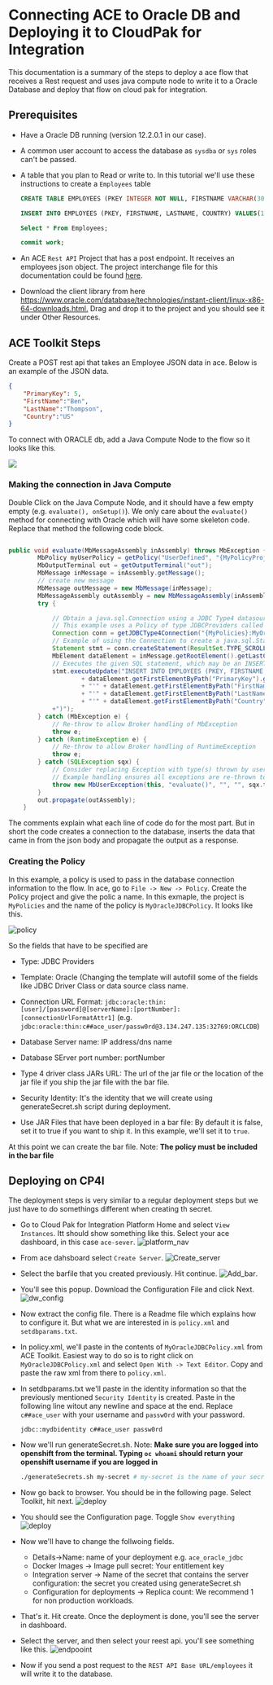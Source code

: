 # Connecting ACE to Oracle DB and Deploying it to CloudPak for Integration

This documentation is a summary of the steps to deploy a ace flow that receives a Rest request and uses java compute node to write it to a Oracle Database and deploy that flow on cloud pak for integration.

## Prerequisites

* Have a Oracle DB running (version 12.2.0.1 in our case).

* A common user account to access the database as `sysdba` or `sys` roles can't be passed.
  
* A table that you plan to Read or write to. In this tutorial we'll use these instructions to create a `Employees` table

    ```sql
    CREATE TABLE EMPLOYEES (PKEY INTEGER NOT NULL, FIRSTNAME VARCHAR(30), LASTNAME VARCHAR(30), COUNTRY VARCHAR(2), PRIMARY KEY(PKEY));

    INSERT INTO EMPLOYEES (PKEY, FIRSTNAME, LASTNAME, COUNTRY) VALUES(11, 'Raiyan', 'Islam', 'BD');

    Select * From Employees;

    commit work;
    ```

* An ACE `Rest API`  Project that has a post endpoint. It receives an employees json object. The project interchange file for this documentation could be found [here](./RestToOracleJDBC.zip).

* Download the client library from here <https://www.oracle.com/database/technologies/instant-client/linux-x86-64-downloads.html.> Drag and drop it to the project and you should see it under Other Resources.

## ACE Toolkit Steps

Create a POST rest api that takes an Employee JSON data in ace. Below is an example of the JSON data. 

```JSON
{
	"PrimaryKey": 5,
	"FirstName":"Ben",
	"LastName":"Thompson",
	"Country":"US"
}
```

To connect with ORACLE db, add a Java Compute Node to the flow so it looks like this.

![](./flow.png)

### Making the connection in Java Compute

Double Click on the Java Compute Node, and it should have a few empty empty (e.g. `evaluate(), onSetup()`). We only care about the `evaluate()` method for connecting with Oracle which will have some skeleton code. Replace that method the following code block.

```Java

public void evaluate(MbMessageAssembly inAssembly) throws MbException {
		MbPolicy myUserPolicy = getPolicy("UserDefined", "{MyPolicyProject}:ORCLCDB");
		MbOutputTerminal out = getOutputTerminal("out");
		MbMessage inMessage = inAssembly.getMessage();
	    // create new message
	    MbMessage outMessage = new MbMessage(inMessage);
	    MbMessageAssembly outAssembly = new MbMessageAssembly(inAssembly,outMessage);
		try {

			// Obtain a java.sql.Connection using a JDBC Type4 datasource
	        // This example uses a Policy of type JDBCProviders called "MyOracleJDBCPolicy" in Policy Project "MyPolicies"  
	        Connection conn = getJDBCType4Connection("{MyPolicies}:MyOracleJDBCPolicy", JDBC_TransactionType.MB_TRANSACTION_AUTO);
	        // Example of using the Connection to create a java.sql.Statement 
	        Statement stmt = conn.createStatement(ResultSet.TYPE_SCROLL_INSENSITIVE, ResultSet.CONCUR_READ_ONLY);
	        MbElement dataElement = inMessage.getRootElement().getLastChild().getFirstChild();
	        // Executes the given SQL statement, which may be an INSERT, UPDATE, or DELETE statement
	        stmt.executeUpdate("INSERT INTO EMPLOYEES (PKEY, FIRSTNAME, LASTNAME, COUNTRY) VALUES("
	        		+ dataElement.getFirstElementByPath("PrimaryKey").getValueAsString() + ","
	        		+ "'" + dataElement.getFirstElementByPath("FirstName").getValueAsString() + "',"
	        		+ "'" + dataElement.getFirstElementByPath("LastName").getValueAsString() + "',"
	        		+ "'" + dataElement.getFirstElementByPath("Country").getValueAsString() + "'"
       		+")");
		} catch (MbException e) {
			// Re-throw to allow Broker handling of MbException
			throw e;
		} catch (RuntimeException e) {
			// Re-throw to allow Broker handling of RuntimeException
			throw e;
		} catch (SQLException sqx) {
			// Consider replacing Exception with type(s) thrown by user code
			// Example handling ensures all exceptions are re-thrown to be handled in the flow
			throw new MbUserException(this, "evaluate()", "", "", sqx.toString(), null);
		}
		out.propagate(outAssembly);
	}
```

The comments explain what each line of code do for the most part. But in short the code creates a connection to the database, inserts the data that came in from the json body and propagate the output as a response.

### Creating the Policy

In this example, a policy is used to pass in the database connection information to the flow. In ace, go to `File -> New -> Policy`. Create the Policy project and give the polic a name. In this exmaple, the project is `MyPolicies` and the name of the policy is `MyOracleJDBCPolicy`. It looks like this.

![policy](./policy.png)

So the fields that have to be specified are

* Type: JDBC Providers

* Template: Oracle (Changing the template will autofill some of the fields like JDBC Driver Class or data source class name.

* Connection URL Format: `jdbc:oracle:thin:[user]/[password]@[serverName]:[portNumber]:[connectionUrlFormatAttr1]` (e.g. `jdbc:oracle:thin:c##ace_user/passw0rd@3.134.247.135:32769:ORCLCDB`)

* Database Server name: IP address/dns name
* Database SErver port number: portNumber
* Type 4 driver class JARs URL: The url of the jar file or the location of the jar file if you ship the jar file with the bar file.
* Security Identity: It's the identity that we will create using generateSecret.sh script during deployment. 
* Use JAR Files that have been deployed in a bar file: By default it is false, set it to true if you want to ship it. In this example, we'll set it to `true`.

At this point we can create the bar file. Note: **The policy must be included in the bar file**

## Deploying on CP4I

The deployment steps is very similar to a regular deployment steps but we just have to do somethings different when creating th secret. 

* Go to Cloud Pak for Integration Platform Home and select `View Instances`. Itt should show something like this. Select your ace dashboard, in this case `ace-sever`. ![platform_nav](./platform_nav.png)

* From ace dahsboard select `Create Server`.
![Create_server](./create_server.png)

* Select the barfile that you created previously. Hit continue. ![Add_bar](./upload_bar.png).

* You'll see this popup. Download the Configuration File and click Next. ![dw_config](./downlaod_config.png)

* Now extract the config file. There is a Readme file which explains how to configure it. But what we are interested in is `policy.xml` and `setdbparams.txt`.
  
* In policy.xml, we'll paste in the contents of `MyOracleJDBCPolicy.xml` from ACE Toolkit. Easiest way to do so is to right click on `MyOracleJDBCPolicy.xml` and select `Open With -> Text Editor`. Copy and paste the raw xml from there to `policy.xml`.

* In setdbparams.txt we'll paste in the identity information so that the previously mentioned `Security Identity` is created. Paste in the following line witout any newline and space at the end. Replace `c##ace_user` with your username and `passw0rd` with your password.

  ```
  jdbc::mydbidentity c##ace_user passw0rd
  ```

* Now we'll run generateSecret.sh. Note: **Make sure you are logged into openshift from the terminal. Typing  `oc whoami` should return your openshift username if you are logged in**
  
  ```bash
  ./generateSecrets.sh my-secret # my-secret is the name of your secret.
  ```

* Now go back to browser. You should be in the following page. Select Toolkit, hit next. ![deploy](./deploy_toolkit.png)
* You should see the Configuration page. Toggle `Show everything` ![deploy](./deploy_config.png)
* Now we'll have to change the follwoing fields.
  * Details->Name: name of your deployment e.g. `ace_oracle_jdbc`
  * Docker Images -> Image pull secret: Your entitlement key
  * Integration server -> Name of the secret that contains the server configuration: the secret you created using generateSecret.sh
  * Configuration for deployments -> Replica count:  We recommend 1 for non production workloads.
* That's it. Hit create. Once the deployment is done, you'll see the server in dashboard. 
* Select the server, and then select your reest api. you'll see something like this. ![endpooint](./endpoint.png)
* Now if you send a post request to the `REST API Base URL/employees` it will write it to the database.
